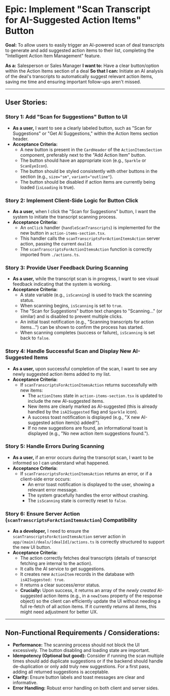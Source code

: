 # Epic: Implement "Scan Transcript for AI-Suggested Action Items" Button

**Goal:** To allow users to easily trigger an AI-powered scan of deal transcripts to generate and add suggested action items to their list, completing the "Intelligent Action Item Management" feature.

**As a:** Salesperson or Sales Manager
**I want to:** Have a clear button/option within the Action Items section of a deal
**So that I can:** Initiate an AI analysis of the deal's transcripts to automatically suggest relevant action items, saving me time and ensuring important follow-ups aren't missed.

---

## User Stories:

### Story 1: Add "Scan for Suggestions" Button to UI

- **As a user,** I want to see a clearly labeled button, such as "Scan for Suggestions" or "Get AI Suggestions," within the Action Items section header.
- **Acceptance Criteria:**
  - A new button is present in the `CardHeader` of the `ActionItemsSection` component, preferably next to the "Add Action Item" button.
  - The button should have an appropriate icon (e.g., `Sparkle` or `ScanEyeIcon`).
  - The button should be styled consistently with other buttons in the section (e.g., `size="sm"`, `variant="outline"`).
  - The button should be disabled if action items are currently being loaded (`isLoading` is true).

### Story 2: Implement Client-Side Logic for Button Click

- **As a user,** when I click the "Scan for Suggestions" button, I want the system to initiate the transcript scanning process.
- **Acceptance Criteria:**
  - An `onClick` handler (`handleScanTranscripts`) is implemented for the new button in `action-items-section.tsx`.
  - This handler calls the `scanTranscriptsForActionItemsAction` server action, passing the current `dealId`.
  - The `scanTranscriptsForActionItemsAction` function is correctly imported from `./actions.ts`.

### Story 3: Provide User Feedback During Scanning

- **As a user,** while the transcript scan is in progress, I want to see visual feedback indicating that the system is working.
- **Acceptance Criteria:**
  - A state variable (e.g., `isScanning`) is used to track the scanning status.
  - When scanning begins, `isScanning` is set to `true`.
  - The "Scan for Suggestions" button text changes to "Scanning..." (or similar) and is disabled to prevent multiple clicks.
  - An initial toast notification (e.g., "Scanning transcripts for action items...") can be shown to confirm the process has started.
  - When scanning completes (success or failure), `isScanning` is set back to `false`.

### Story 4: Handle Successful Scan and Display New AI-Suggested Items

- **As a user,** upon successful completion of the scan, I want to see any newly suggested action items added to my list.
- **Acceptance Criteria:**
  - If `scanTranscriptsForActionItemsAction` returns successfully with new items:
    - The `actionItems` state in `action-items-section.tsx` is updated to include the new AI-suggested items.
    - New items are clearly marked as AI-suggested (this is already handled by the `isAISuggested` flag and `Sparkle` icon).
    - A success toast notification is displayed (e.g., "X new AI-suggested action item(s) added!").
    - If no new suggestions are found, an informational toast is displayed (e.g., "No new action item suggestions found.").

### Story 5: Handle Errors During Scanning

- **As a user,** if an error occurs during the transcript scan, I want to be informed so I can understand what happened.
- **Acceptance Criteria:**
  - If `scanTranscriptsForActionItemsAction` returns an error, or if a client-side error occurs:
    - An error toast notification is displayed to the user, showing a relevant error message.
    - The system gracefully handles the error without crashing.
    - The `isScanning` state is correctly reset to `false`.

### Story 6: Ensure Server Action (`scanTranscriptsForActionItemsAction`) Compatibility

- **As a developer,** I need to ensure the `scanTranscriptsForActionItemsAction` server action in `app/(main)/deals/[dealId]/actions.ts` is correctly structured to support the new UI button.
- **Acceptance Criteria:**
  - The action correctly fetches deal transcripts (details of transcript fetching are internal to the action).
  - It calls the AI service to get suggestions.
  - It creates new `ActionItem` records in the database with `isAISuggested: true`.
  - It returns a clear success/error status.
  - **Crucially:** Upon success, it returns an array of the _newly created_ AI-suggested action items (e.g., in a `newItems` property of the response object) so the client can efficiently update the UI without needing a full re-fetch of all action items. If it currently returns all items, this might need adjustment for better UX.

---

## Non-Functional Requirements / Considerations:

- **Performance:** The scanning process should not block the UI excessively. The button disabling and loading state are important.
- **Idempotency (Optional but good):** Consider if running the scan multiple times should add duplicate suggestions or if the backend should handle de-duplication or only add truly new suggestions. For a first pass, adding all returned suggestions is acceptable.
- **Clarity:** Ensure button labels and toast messages are clear and informative.
- **Error Handling:** Robust error handling on both client and server sides.
